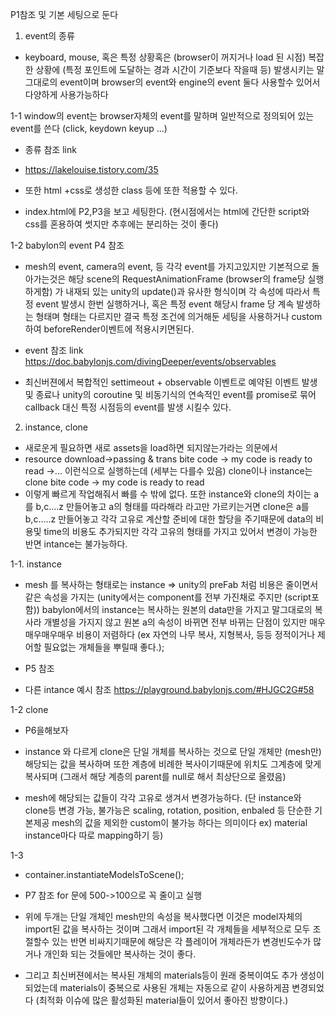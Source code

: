 P1참조 및 기본 세팅으로 둔다

1. event의 종류

* keyboard, mouse, 혹은 특정 상황혹은 (browser이 꺼지거나 load 된 시점) 복잡한 상황에 (특정 포인트에 도달하는 경과 시간이 기준보다 작을때 등) 발생시키는
말그대로의 event이며 browser의 event와 engine의 event 둘다 사용할수 있어서 다양하게 사용가능하다

1-1 window의 event는 browser자체의 event를 말하며 일반적으로 정의되어 있는 event를 쓴다 (click, keydown keyup ...)
* 종류 참조 link
* https://lakelouise.tistory.com/35

* 또한 html +css로 생성한 class 등에 또한 적용할 수 있다.
* index.html에 P2,P3을 보고 세팅한다. (현시점에서는 html에 간단한 script와 css를 혼용하여 썻지만 추후에는 분리하는 것이 좋다)

1-2 babylon의 event P4 참조

* mesh의 event, camera의 event, 등 각각 event를 가지고있지만 기본적으로 돌아가는것은 해당 scene의 RequestAnimationFrame (browser의 frame당 실행하게함)
가 내재되 있는 unity의 update()과 유사한 형식이며 각 속성에 따라서 특정 event 발생시 한번 실행하거나, 혹은 특정 event 해당시 frame 당 계속 발생하는 형태며
형태는 다르지만 결국 특정 조건에 의거해둔 세팅을 사용하거나 custom하여 beforeRender이벤트에 적용시키면된다.
* event 참조 link
https://doc.babylonjs.com/divingDeeper/events/observables

* 최신버젼에서 복합적인 settimeout + observable 이벤트로 예약된 이벤트 발생 및 종료나 unity의 coroutine 및 비동기식의 연속적인 event를 promise로 묶어
callback 대신 특정 시점등의 event를 발생 시킬수 있다.




2. instance, clone  

* 새로운게 필요하면 새로 assets을 load하면 되지않는가라는 의문에서
* resource download->passing & trans bite code -> my code is ready to read ->...
이런식으로 실행하는데 (세부는 다를수 있음) clone이나 instance는 clone bite code -> my code is ready to read
* 이렇게 빠르게 작업해줘서 빠를 수 밖에 없다. 또한 instance와 clone의 차이는 a를 b,c....z 만들어놓고 a의 형태를 따라해라 라고만 가르키는거면
clone은 a를 b,c.....z 만들어놓고 각각 고유로 계산할 준비에 대한 할당을 주기때문에 data의 비용및 time의 비용도 추가되지만
각각 고유의 형태를 가지고 있어서 변경이 가능한 반면 intance는 불가능하다.


1-1. instance
* mesh 를 복사하는 형태로는 instance => unity의 preFab 처럼 비용은 줄이면서 같은 속성을 가지는 (unity에서는 component를 전부 가진채로 주지만 (script포함))
babylon에서의 instance는 복사하는 원본의 data만을 가지고 말그대로의 복사라 개별성을 가지지 않고 원본 a의 속성이 바뀌면 전부 바뀌는 단점이 있지만
매우매우매우매우 비용이 저렴하다 (ex 자연의 나무 복사, 지형복사, 등등 정적이거나 제어할 필요없는 개체들을 뿌릴때 좋다.);

* P5 참조
* 다른 intance 예시 참조
https://playground.babylonjs.com/#HJGC2G#58

1-2 clone

* P6을해보자 

* instance 와 다르게 clone은 단일 개체를 복사하는 것으로 단일 개체만 (mesh만)해당되는 값을 복사하며 또한 계층에 비례한 복사이기때문에
위치도 그계층에 맞게 복사되며 (그래서 해당 계층의 parent를 null로 해서 최상단으로 올렸음)
* mesh에 해당되는 값들이 각각 고유로 생겨서 변경가능하다. (단 instance와 clone등 변경 가능, 불가능은 
scaling, rotation, position, enbaled 등 단순한 기본제공 mesh의 값을 제외한 custom이 불가능 하다는 의미이다 ex) material instance마다 따로 mapping하기 등)

1-3
* container.instantiateModelsToScene();

* P7 참조 for 문에 500->100으로 꼭 줄이고 실행

* 위에 두개는 단일 개체인 mesh만의 속성을 복사했다면
이것은 model자체의 import된 값을 복사하는 것이며 그래서 import된 각 개체들을 세부적으로 모두 조절할수 있는 반면
비싸지기때문에 해당은 각 플레이어 개체라든가 변경빈도수가 많거나 개인화 되는 것들에만 복사하는 것이 좋다.
* 그리고 최신버젼에서는 복사된 개체의 materials등이 원래 중복이여도 추가 생성이 되었는데 materials이 중복으로 사용된 개체는 자동으로 같이 사용하게끔
변경되었다 (최적화 이슈에 많은 활성화된 material들이 있어서 좋아진 방향이다.)
